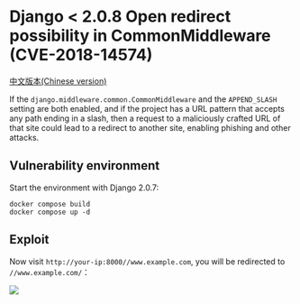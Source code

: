 # Django < 2.0.8 Open redirect possibility in CommonMiddleware (CVE-2018-14574)

[中文版本(Chinese version)](README.zh-cn.md)

If the `django.middleware.common.CommonMiddleware` and the `APPEND_SLASH` setting are both enabled, and if the project has a URL pattern that accepts any path ending in a slash, then a request to a maliciously crafted URL of that site could lead to a redirect to another site, enabling phishing and other attacks.

## Vulnerability environment

Start the environment with Django 2.0.7:

```
docker compose build
docker compose up -d
```

## Exploit

Now visit `http://your-ip:8000//www.example.com`, you will be redirected to `//www.example.com/`：

![](1.png)
